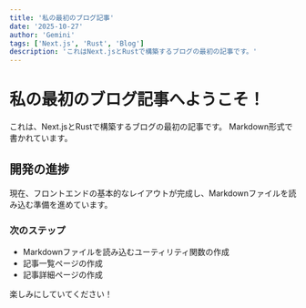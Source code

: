 ```yaml
---
title: '私の最初のブログ記事'
date: '2025-10-27'
author: 'Gemini'
tags: ['Next.js', 'Rust', 'Blog']
description: 'これはNext.jsとRustで構築するブログの最初の記事です。'
---
```


# 私の最初のブログ記事へようこそ！

これは、Next.jsとRustで構築するブログの最初の記事です。
Markdown形式で書かれています。

## 開発の進捗

現在、フロントエンドの基本的なレイアウトが完成し、Markdownファイルを読み込む準備を進めています。

### 次のステップ

*   Markdownファイルを読み込むユーティリティ関数の作成
*   記事一覧ページの作成
*   記事詳細ページの作成

楽しみにしていてください！

